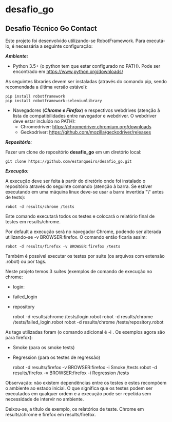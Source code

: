 # desafio_go
## **Desafio Técnico Go Contact**

Este projeto foi desenvolvido utilizando-se RobotFramework. Para executá-lo, é necessária a seguinte configuração:

**_Ambiente:_**
- Python 3.5+ (o python tem que estar configurado no PATH). Pode ser encontrado em https://www.python.org/downloads/

As seguintes libraries devem ser instaladas (através do comando pip, sendo recomendada a última versão estável):

    pip install robotframework
    pip install robotframework-seleniumlibrary

- Navegadores (_**Chrome e Firefox**_) e respectivos webdrives (atenção à lista de compatibilidades entre navegador e webdriver. 
O webdriver deve estar incluído no PATH): 
    - Chromedriver: https://chromedriver.chromium.org/downloads
    - Geckodriver: https://github.com/mozilla/geckodriver/releases

**_Repositório:_**

Fazer um clone do repositório **desafio_go** em um diretório local:
    
    git clone https://github.com/estanqueiro/desafio_go.git

**_Execução:_**

A execução deve ser feita à partir do diretório onde foi instalado o repositório através do seguinte comando 
(atenção à barra. Se estiver executando em uma máquina linux deve-se usar a barra invertida "\\" antes de tests):

    robot -d results/chrome /tests

Este comando executará todos os testes e colocará o relatório final de testes em results/chrome.

Por default a execução será no navegador Chrome, podendo ser alterada utilizando-se -v BROWSER:firefox. 
O comando então ficaria assim:

    robot -d results/firefox -v BROWSER:firefox /tests

Também é possível executar os testes por suite (os arquivos com extensão .robot) ou por tags. 

Neste projeto temos 3 suítes (exemplos de comando de execução no chrome: 
- login:
- failed_login
- repository


    robot -d results/chrome /tests/login.robot
    robot -d results/chrome /tests/failed_login.robot
    robot -d results/chrome /tests/repository.robot

As tags utilizadas foram (o comando adicional é -i <tag>. Os exemplos agora são para firefox):
- Smoke (para os smoke tests)
- Regression (para os testes de regressão)


    robot -d results/firefox -v BROWSER:firefox -i Smoke /tests
    robot -d results/firefox -v BROWSER:firefox -i Regression /tests


Observação: não existem dependências entre os testes e estes recompõem o ambiente ao estado inicial. O
que significa que os testes podem ser executados em qualquer ordem e a execução pode ser repetida sem
necessidade de intervir no ambiente.

Deixou-se, a título de exemplo, os relatórios de teste. Chrome em results/chrome e firefox em results/firefox.